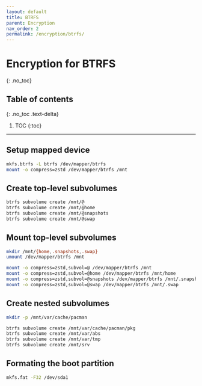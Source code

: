 ```yaml
---
layout: default
title: BTRFS
parent: Encryption
nav_order: 2
permalink: /encryption/btrfs/
---
```


# Encryption for BTRFS
{: .no_toc}

## Table of contents
{: .no_toc .text-delta}

1. TOC
{:toc}

---

## Setup mapped device
```bash
mkfs.btrfs -L btrfs /dev/mapper/btrfs
mount -o compress=zstd /dev/mapper/btrfs /mnt
```

## Create top-level subvolumes
```bash
btrfs subvolume create /mnt/@
btrfs subvolume create /mnt/@home
btrfs subvolume create /mnt/@snapshots
btrfs subvolume create /mnt/@swap
```

## Mount top-level subvolumes
```bash
mkdir /mnt/{home,.snapshots,.swap}
umount /dev/mapper/btrfs /mnt

mount -o compress=zstd,subvol=@ /dev/mapper/btrfs /mnt
mount -o compress=zstd,subvol=@home /dev/mapper/btrfs /mnt/home
mount -o compress=zstd,subvol=@snapshots /dev/mapper/btrfs /mnt/.snapshots
mount -o compress=zstd,subvol=@swap /dev/mapper/btrfs /mnt/.swap
```

## Create nested subvolumes
```bash
mkdir -p /mnt/var/cache/pacman

btrfs subvolume create /mnt/var/cache/pacman/pkg
btrfs subvolume create /mnt/var/abs
btrfs subvolume create /mnt/var/tmp
btrfs subvolume create /mnt/srv
```

## Formating the boot partition
```bash
mkfs.fat -F32 /dev/sda1
```
